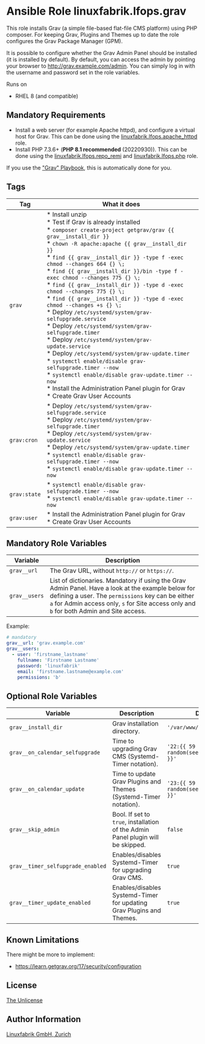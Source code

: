 # Ansible Role linuxfabrik.lfops.grav

This role installs Grav (a simple file-based flat-file CMS platform) using PHP composer. For keeping Grav, Plugins and Themes up to date the role configures the Grav Package Manager (GPM).

It is possible to configure whether the Grav Admin Panel should be installed (it is installed by default). By default, you can access the admin by pointing your browser to http://grav.example.com/admin. You can simply log in with the username and password set in the role variables.

Runs on

* RHEL 8 (and compatible)


## Mandatory Requirements

* Install a web server (for example Apache httpd), and configure a virtual host for Grav. This can be done using the [linuxfabrik.lfops.apache_httpd](https://github.com/Linuxfabrik/lfops/tree/main/roles/apache_httpd) role.
* Install PHP 7.3.6+ (**PHP 8.1 recommended** (20220930)). This can be done using the [linuxfabrik.lfops.repo_remi](https://github.com/Linuxfabrik/lfops/tree/main/roles/repo_remi) and [linuxfabrik.lfops.php](https://github.com/Linuxfabrik/lfops/tree/main/roles/php) role.

If you use the ["Grav" Playbook](https://github.com/Linuxfabrik/lfops/blob/main/playbooks/grav.yml), this is automatically done for you.


## Tags

| Tag         | What it does                 |
| ---         | ------------                 |
| `grav`      | * Install unzip<br> * Test if Grav is already installed<br> * `composer create-project getgrav/grav {{ grav__install_dir }}`<br> * `chown -R apache:apache {{ grav__install_dir }}`<br> * `find {{ grav__install_dir }} -type f -exec chmod --changes 664 {} \;`<br> * `find {{ grav__install_dir }}/bin -type f -exec chmod --changes 775 {} \;`<br> * `find {{ grav__install_dir }} -type d -exec chmod --changes 775 {} \;`<br> * `find {{ grav__install_dir }} -type d -exec chmod --changes +s {} \;`<br> * Deploy `/etc/systemd/system/grav-selfupgrade.service`<br> * Deploy `/etc/systemd/system/grav-selfupgrade.timer`<br> * Deploy `/etc/systemd/system/grav-update.service`<br> * Deploy `/etc/systemd/system/grav-update.timer`<br> * `systemctl enable/disable grav-selfupgrade.timer --now`<br> * `systemctl enable/disable grav-update.timer --now`<br> * Install the Administration Panel plugin for Grav<br> * Create Grav User Accounts |
| `grav:cron` | * Deploy `/etc/systemd/system/grav-selfupgrade.service`<br> * Deploy `/etc/systemd/system/grav-selfupgrade.timer`<br> * Deploy `/etc/systemd/system/grav-update.service`<br> * Deploy `/etc/systemd/system/grav-update.timer`<br> * `systemctl enable/disable grav-selfupgrade.timer --now`<br> * `systemctl enable/disable grav-update.timer --now` |
| `grav:state` | * `systemctl enable/disable grav-selfupgrade.timer --now`<br> * `systemctl enable/disable grav-update.timer --now` |
| `grav:user` | * Install the Administration Panel plugin for Grav<br> * Create Grav User Accounts |


## Mandatory Role Variables

| Variable | Description |
| -------- | ----------- |
| `grav__url` | The Grav URL, without `http://` or `https://`.  |
| `grav__users` | List of dictionaries. Mandatory if using the Grav Admin Panel. Have a look at the example below for defining a user. The `permissions` key can be either `a` for Admin access only, `s` for Site access only and `b` for both Admin and Site access. |

Example:
```yaml
# mandatory
grav__url: 'grav.example.com'
grav__users:
  - user: 'firstname_lastname'
    fullname: 'Firstname Lastname'
    password: 'linuxfabrik'
    email: 'firstname.lastname@example.com'
    permissions: 'b'
```


## Optional Role Variables

| Variable | Description | Default Value |
| -------- | ----------- | ------------- |
| `grav__install_dir` | Grav installation directory. | `'/var/www/html/{{ grav__url }}'` |
| `grav__on_calendar_selfupgrade` | Time to upgrading Grav CMS (Systemd-Timer notation). | `'22:{{ 59 \| random(seed=inventory_hostname) }}'` |
| `grav__on_calendar_update` | Time to update Grav Plugins and Themes (Systemd-Timer notation). | `'23:{{ 59 \| random(seed=inventory_hostname) }}'` |
| `grav__skip_admin` | Bool. If set to `true`, installation of the Admin Panel plugin will be skipped. | `false` |
| `grav__timer_selfupgrade_enabled` | Enables/disables Systemd-Timer for upgrading Grav CMS. | `true` |
| `grav__timer_update_enabled` | Enables/disables Systemd-Timer for updating Grav Plugins and Themes. | `true` |


## Known Limitations

There might be more to implement:

* https://learn.getgrav.org/17/security/configuration


## License

[The Unlicense](https://unlicense.org/)


## Author Information

[Linuxfabrik GmbH, Zurich](https://www.linuxfabrik.ch)
